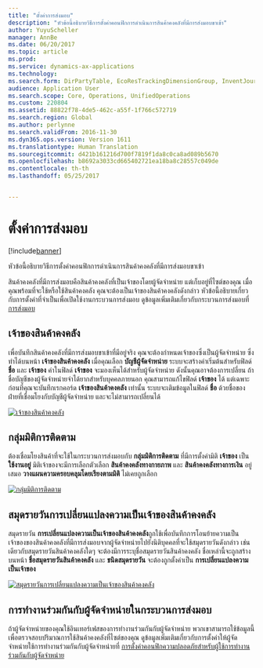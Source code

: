 ```yaml
---
title: "ตั้งค่าการส่งมอบ"
description: "หัวข้อนี้อธิบายวิธีการตั้งค่าคอนฟิกการดำเนินการสินค้าคงคลังที่มีการส่งมอบขาเข้า"
author: YuyuScheller
manager: AnnBe
ms.date: 06/20/2017
ms.topic: article
ms.prod: 
ms.service: dynamics-ax-applications
ms.technology: 
ms.search.form: DirPartyTable, EcoResTrackingDimensionGroup, InventJournalName, InventJournalOwnershipChange, InventOwner, InventTableInventoryDimensionGroups, VendTable
audience: Application User
ms.search.scope: Core, Operations, UnifiedOperations
ms.custom: 220804
ms.assetid: 88822f78-4de5-462c-a55f-1f766c572719
ms.search.region: Global
ms.author: perlynne
ms.search.validFrom: 2016-11-30
ms.dyn365.ops.version: Version 1611
ms.translationtype: Human Translation
ms.sourcegitcommit: d421b161216d700f7819f1da8c0ca8ad089b5670
ms.openlocfilehash: b8692a3033cd665402721ea18ba8c28557c049de
ms.contentlocale: th-th
ms.lasthandoff: 05/25/2017


---
```


# <a name="set-up-consignment"></a>ตั้งค่าการส่งมอบ

[!include[banner](../includes/banner.md)]


หัวข้อนี้อธิบายวิธีการตั้งค่าคอนฟิกการดำเนินการสินค้าคงคลังที่มีการส่งมอบขาเข้า 

สินค้าคงคลังที่มีการส่งมอบคือสินค้าคงคลังที่เป็นเจ้าของโดยผู้จัดจำหน่าย แต่เก็บอยู่ที่ไซต์ของคุณ เมื่อคุณพร้อมที่จะใช้หรือใช้สินค้าคงคลัง คุณจะต้องเป็นเจ้าของสินค้าคงคลังดังกล่าว หัวข้อนี้อธิบายเกี่ยวกับการตั้งค่าที่จำเป็นเพื่อเปิดใช้งานกระบวนการส่งมอบ ดูข้อมูลเพิ่มเติมเกี่ยวกับกระบวนการส่งมอบที่ [การส่งมอบ](consignment.md)

## <a name="inventory-owners"></a>เจ้าของสินค้าคงคลัง
เพื่อบันทึกสินค้าคงคลังที่มีการส่งมอบขาเข้าที่มีอยู่จริง คุณจะต้องกำหนดเจ้าของซึ่งเป็นผู้จัดจำหน่าย ซึ่งทำได้บนหน้า **เจ้าของสินค้าคงคลัง** เมื่อคุณเลือก **บัญชีผู้จัดจำหน่าย** ระบบจะสร้างค่าเริ่มต้นสำหรับฟิลด์ **ชื่อ** และ **เจ้าของ** ค่าในฟิลด์ **เจ้าของ** จะมองเห็นได้สำหรับผู้จัดจำหน่าย ดังนั้นคุณอาจต้องการเปลี่ยน ถ้าชื่อบัญชีของผู้จัดจำหน่ายจำได้ยากสำหรับบุคคลภายนอก คุณสามารถแก้ไขฟิลด์ **เจ้าของ** ได้ แต่เฉพาะก่อนที่คุณจะบันทึกเรกคอร์ด **เจ้าของสินค้าคงคลัง** เท่านั้น ระบบจะเติมข้อมูลในฟิลด์ **ชื่อ** ด้วยชื่อของฝ่ายที่เชื่อมโยงกับบัญชีผู้จัดจำหน่าย และจะไม่สามารถเปลี่ยนได้ 

[![เจ้าของสินค้าคงคลัง](./media/inventory-owners.png)](./media/inventory-owners.png)

## <a name="tracking-dimension-group"></a>กลุ่มมิติการติดตาม
ต้องเชื่อมโยงสินค้าที่จะใช้ในกระบวนการส่งมอบกับ **กลุ่มมิติการติดตาม** ที่มีการตั้งค่ามิติ **เจ้าของ** เป็น **ใช้งานอยู่** มิติเจ้าของจะมีการเลือกตัวเลือก **สินค้าคงคลังทางกายภาพ** และ **สินค้าคงคลังทางการเงิน** อยู่เสมอ **วางแผนความครอบคลุมโดยเรียงตามมิติ** ไม่เคยถูกเลือก 

[![กลุ่มมิติการติดตาม](./media/tracking-dimension-group.png)](./media/tracking-dimension-group.png)

## <a name="inventory-ownership-change-journal"></a>สมุดรายวันการเปลี่ยนแปลงความเป็นเจ้าของสินค้าคงคลัง
สมุดรายวัน **การเปลี่ยนแปลงความเป็นเจ้าของสินค้าคงคลัง**ถูกใช้เพื่อบันทึกการโอนย้ายความเป็นเจ้าของของสินค้าคงคลังที่มีการส่งมอบจากผู้จัดจำหน่ายไปยังนิติบุคคลที่จะใช้สมุดรายวันดังกล่าว เช่นเดียวกับสมุดรายวันสินค้าคงคลังใดๆ จะต้องมีการระบุชื่อสมุดรายวันสินค้าคงคลัง ชื่อเหล่านี้จะถูกสร้างบนหน้า **ชื่อสมุดรายวันสินค้าคงคลัง** และ **ชนิดสมุดรายวัน** จะต้องถูกตั้งค่าเป็น **การเปลี่ยนแปลงความเป็นเจ้าของ** 

[![สมุดรายวันการเปลี่ยนแปลงความเป็นเจ้าของสินค้าคงคลัง](./media/inventory-ownership-change-journal.png)](./media/inventory-ownership-change-journal.png)

## <a name="vendor-collaboration-in-consignment-processes"></a>การทำงานร่วมกันกับผู้จัดจำหน่ายในกระบวนการส่งมอบ
ถ้าผู้จัดจำหน่ายของคุณใช้อินเทอร์เฟสของการทำงานร่วมกันกับผู้จัดจำหน่าย พวกเขาสามารถใช้ข้อมูลนี้เพื่อตรวจสอบปริมาณการใช้สินค้าคงคลังที่ไซต์ของคุณ ดูข้อมูลเพิ่มเติมเกี่ยวกับการตั้งค่าให้ผู้จัดจำหน่ายใช้การทำงานร่วมกันกับผู้จัดจำหน่ายที่ [การตั้งค่าคอนฟิกความปลอดภัยสำหรับผู้ใช้การทำงานร่วมกันกับผู้จัดจำหน่าย](../procurement/configure-security-vendor-portal-users.md)




